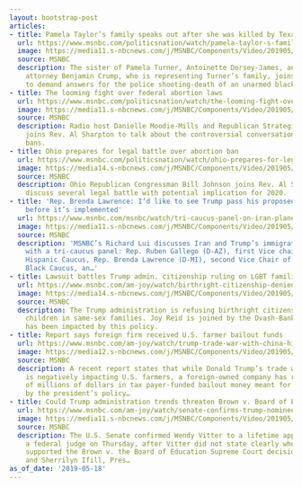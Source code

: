 ```yaml
---
layout: bootstrap-post
articles:
- title: Pamela Taylor’s family speaks out after she was killed by Texas officer
  url: https://www.msnbc.com/politicsnation/watch/pamela-taylor-s-family-speaks-out-after-she-was-killed-by-texas-officer-59907653545
  image: https://media11.s-nbcnews.com/j/MSNBC/Components/Video/201905/n_sharp_turner_190518_1920x1080.nbcnews-fp-1200-630.jpg
  source: MSNBC
  description: The sister of Pamela Turner, Antoinette Dorsey-James, and civil rights
    attorney Benjamin Crump, who is representing Turner’s family, joins Rev. Al Sharpton
    to demand answers for the police shooting-death of an unarmed black woman.
- title: The looming fight over federal abortion laws
  url: https://www.msnbc.com/politicsnation/watch/the-looming-fight-over-federal-abortion-laws-59908165614
  image: https://media11.s-nbcnews.com/j/MSNBC/Components/Video/201905/n_sharp_abortion_190518_1920x1080.nbcnews-fp-1200-630.jpg
  source: MSNBC
  description: Radio host Danielle Moodie-Mills and Republican Strategist Sarah Longwell
    joins Rev. Al Sharpton to talk about the controversial conversation over abortion
    bans.
- title: Ohio prepares for legal battle over abortion ban
  url: https://www.msnbc.com/politicsnation/watch/ohio-prepares-for-legal-battle-over-abortion-ban-59907141717
  image: https://media14.s-nbcnews.com/j/MSNBC/Components/Video/201905/n_sharp_ohio_190518_1920x1080.nbcnews-fp-1200-630.jpg
  source: MSNBC
  description: Ohio Republican Congressman Bill Johnson joins Rev. Al Sharpton to
    discuss several legal battle with potential implication for 2020.
- title: 'Rep. Brenda Lawrence: I’d like to see Trump pass his proposed civics test
    before it’s implemented'
  url: https://www.msnbc.com/msnbc/watch/tri-caucus-panel-on-iran-plane-warning-trump-s-immigration-plan-59906117942
  image: https://media11.s-nbcnews.com/j/MSNBC/Components/Video/201905/n_MSNBC_TriCaucus_190518_1920x1080.nbcnews-fp-1200-630.jpg
  source: MSNBC
  description: 'MSNBC’s Richard Lui discusses Iran and Trump’s immigration proposal
    with a tri-caucus panel: Rep. Ruben Gallego (D-AZ), first Vice chair of the Congressional
    Hispanic Caucus, Rep. Brenda Lawrence (D-MI), second Vice Chair of the Congressional
    Black Caucus, an…'
- title: Lawsuit battles Trump admin. citizenship ruling on LGBT families
  url: https://www.msnbc.com/am-joy/watch/birthright-citizenship-denied-for-some-children-of-lgbt-families-59905093544
  image: https://media14.s-nbcnews.com/j/MSNBC/Components/Video/201905/n_joy_lgbtfamilies_190518_1920x1080.nbcnews-fp-1200-630.jpg
  source: MSNBC
  description: The Trump administration is refusing birthright citizenship to some
    children in same-sex families. Joy Reid is joined by the Dvash-Banks family, which
    has been impacted by this policy.
- title: Report says foreign firm received U.S. farmer bailout funds
  url: https://www.msnbc.com/am-joy/watch/trump-trade-war-with-china-hits-american-farmers-59902533994
  image: https://media12.s-nbcnews.com/j/MSNBC/Components/Video/201905/n_joy_farmbailout_190518_1920x1080.nbcnews-fp-1200-630.jpg
  source: MSNBC
  description: A recent report states that while Donald Trump’s trade war with China
    is negatively impacting U.S. farmers, a foreign-owned company has received tens
    of millions of dollars in tax payer-funded bailout money meant for Americans harmed
    by the president’s policy…
- title: Could Trump administration trends threaten Brown v. Board of Ed?
  url: https://www.msnbc.com/am-joy/watch/senate-confirms-trump-nominee-wendy-vitter-the-federal-bench-59901509992
  image: https://media11.s-nbcnews.com/j/MSNBC/Components/Video/201905/n_joy_vitter_190518_1920x1080.nbcnews-fp-1200-630.jpg
  source: MSNBC
  description: The U.S. Senate confirmed Wendy Vitter to a lifetime appointment as
    a federal judge on Thursday, after Vitter did not state clearly whether she personally
    supported the Brown v. the Board of Education Supreme Court decision. Joy Reid
    and Sherrilyn Ifill, Pres…
as_of_date: '2019-05-18'
---
```


